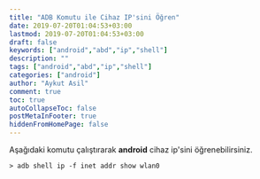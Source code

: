 ```yaml
---
title: "ADB Komutu ile Cihaz IP'sini Öğren"
date: 2019-07-20T01:04:53+03:00
lastmod: 2019-07-20T01:04:53+03:00
draft: false
keywords: ["android","abd","ip","shell"]
description: ""
tags: ["android","abd","ip","shell"]
categories: ["android"]
author: "Aykut Asil"
comment: true
toc: true
autoCollapseToc: false
postMetaInFooter: true
hiddenFromHomePage: false
---
```


Aşağıdaki komutu çalıştırarak **android** cihaz ip'sini öğrenebilirsiniz.

```shell
> adb shell ip -f inet addr show wlan0
```

